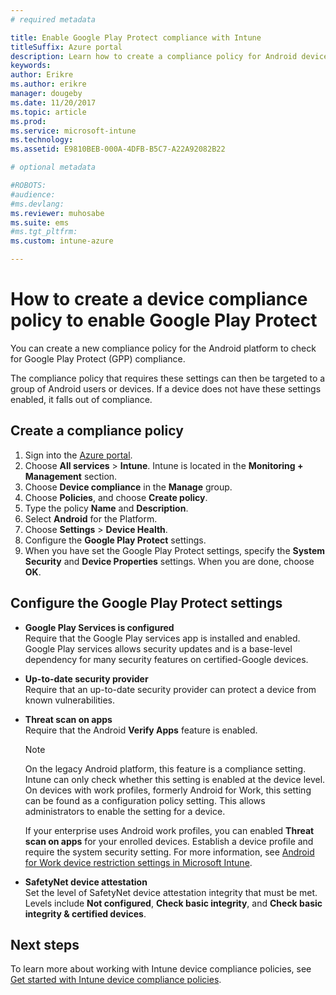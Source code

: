 ```yaml
---
# required metadata

title: Enable Google Play Protect compliance with Intune
titleSuffix: Azure portal
description: Learn how to create a compliance policy for Android devices to enable Google Play Protect.
keywords:
author: Erikre
ms.author: erikre
manager: dougeby
ms.date: 11/20/2017
ms.topic: article
ms.prod:
ms.service: microsoft-intune
ms.technology:
ms.assetid: E9810BEB-000A-4DFB-B5C7-A22A92082B22

# optional metadata

#ROBOTS:
#audience:
#ms.devlang:
ms.reviewer: muhosabe
ms.suite: ems
#ms.tgt_pltfrm:
ms.custom: intune-azure

---
```


# How to create a device compliance policy to enable Google Play Protect

You can create a new compliance policy for the Android platform to check for Google Play Protect (GPP) compliance.

The compliance policy that requires these settings can then be targeted to a group of Android users or devices. If a device does not have these settings enabled, it falls out of compliance.

## Create a compliance policy

1. Sign into the [Azure portal](https://portal.azure.com).
2. Choose **All services** > **Intune**. Intune is located in the **Monitoring + Management** section.
2. Choose **Device compliance** in the **Manage** group. 
3. Choose **Policies**, and choose **Create policy**.
4. Type the policy **Name** and **Description**.
5. Select **Android** for the Platform.
6. Choose **Settings** > **Device Health**.
7. Configure the **Google Play Protect** settings.
8. When you have set the Google Play Protect settings, specify the **System Security** and **Device Properties** settings. When you are done, choose **OK**.

## Configure the Google Play Protect settings

 - **Google Play Services is configured**  
   Require that the Google Play services app is installed and enabled. Google Play services allows security updates and is a base-level dependency for many security features on certified-Google devices.
 - **Up-to-date security provider**  
   Require that an up-to-date security provider can protect a device from known vulnerabilities.
 - **Threat scan on apps**  
   Require that the Android **Verify Apps** feature is enabled.
    > [!Note]  
    > On the legacy Android platform, this feature is a compliance setting. Intune can only check whether this setting is enabled at the device level. On devices with work profiles, formerly Android for Work, this setting can be found as a configuration policy setting. This allows administrators to enable the setting for a device.

    If your enterprise uses Android work profiles, you can enabled **Threat scan on apps** for your enrolled devices. Establish a device profile and require the system security setting. For more information, see [Android for Work device restriction settings in Microsoft Intune](device-restrictions-android-for-work.md).

 - **SafetyNet device attestation**  
   Set the level of SafetyNet device attestation integrity that must be met. Levels include **Not configured**, **Check basic integrity**, and **Check basic integrity & certified devices**.




## Next steps

To learn more about working with Intune device compliance policies, see [Get started with Intune device compliance policies](device-compliance-get-started.md).
